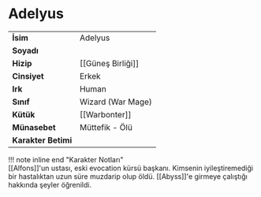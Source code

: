 # Adelyus   
|  |  |  
|---|---|  
| **İsim** | Adelyus |  
| **Soyadı** |  |  
| **Hizip** | [[Güneş Birliği]] |  
| **Cinsiyet** | Erkek |  
| **Irk** | Human |  
| **Sınıf** | Wizard (War Mage) |  
| **Kütük** | [[Warbonter]] |  
| **Münasebet** | Müttefik - Ölü |  
| **Karakter Betimi** |  |  
  
  
!!! note inline end "Karakter Notları"  
	[[Alfons]]'un ustası, eski evocation kürsü başkanı. Kimsenin iyileştiremediği bir hastalıktan uzun süre muzdarip olup öldü. [[Abyss]]'e girmeye çalıştığı hakkında şeyler öğrenildi.  
	  
	  
	
